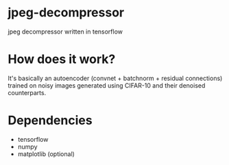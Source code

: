 # jpeg-decompressor
jpeg decompressor written in tensorflow

# How does it work?

It's basically an autoencoder (convnet + batchnorm + residual connections) trained on noisy images generated using CIFAR-10 and their denoised counterparts.

# Dependencies

- tensorflow
- numpy
- matplotlib (optional)